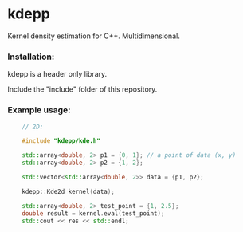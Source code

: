 # kdepp

Kernel density estimation for C++. Multidimensional.

### Installation:

kdepp is a header only library.

Include the "include" folder of this repository.

### Example usage:


``` C++
    // 2D:

    #include "kdepp/kde.h"

    std::array<double, 2> p1 = {0, 1}; // a point of data (x, y)
    std::array<double, 2> p2 = {1, 2};

    std::vector<std::array<double, 2>> data = {p1, p2};

    kdepp::Kde2d kernel(data);

    std::array<double, 2> test_point = {1, 2.5};
    double result = kernel.eval(test_point);
    std::cout << res << std::endl;

```
